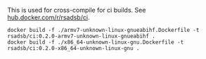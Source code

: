 This is used for cross-compile for ci builds.
See [hub.docker.com/r/rsadsb/ci](https://hub.docker.com/r/rsadsb/ci).

```
docker build -f ./armv7-unknown-linux-gnueabihf.Dockerfile -t rsadsb/ci:0.2.0-armv7-unknown-linux-gnueabihf .
docker build -f ./x86_64-unknown-linux-gnu.Dockerfile -t rsadsb/ci:0.2.0-x86_64-unknown-linux-gnu .
```
